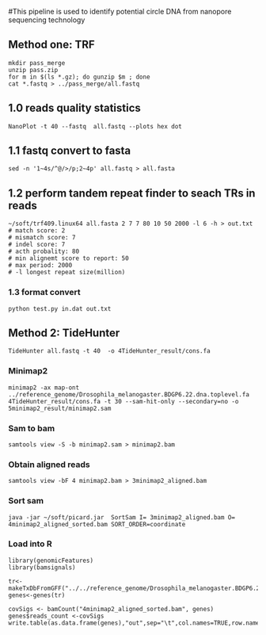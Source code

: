 #This pipeline is used to identify potential circle DNA from nanopore sequencing technology 

## Method one: TRF
    mkdir pass_merge
    unzip pass.zip
    for m in $(ls *.gz); do gunzip $m ; done
    cat *.fastq > ../pass_merge/all.fastq

## 1.0 reads quality statistics
    NanoPlot -t 40 --fastq  all.fastq --plots hex dot

## 1.1 fastq convert to fasta
    sed -n '1~4s/^@/>/p;2~4p' all.fastq > all.fasta

## 1.2 perform tandem repeat finder to seach TRs in reads
    ~/soft/trf409.linux64 all.fasta 2 7 7 80 10 50 2000 -l 6 -h > out.txt
    # match score: 2
    # mismatch score: 7
    # indel score: 7
    # acth probality: 80 
    # min alignemt score to report: 50
    # max period: 2000
    # -l longest repeat size(million) 

### 1.3 format convert
    python test.py in.dat out.txt



## Method 2: TideHunter
    TideHunter all.fastq -t 40  -o 4TideHunter_result/cons.fa

### Minimap2
    minimap2 -ax map-ont ../reference_genome/Drosophila_melanogaster.BDGP6.22.dna.toplevel.fa  4TideHunter_result/cons.fa -t 30 --sam-hit-only --secondary=no -o 5minimap2_result/minimap2.sam

### Sam to bam
    samtools view -S -b minimap2.sam > minimap2.bam

### Obtain aligned reads
    samtools view -bF 4 minimap2.bam > 3minimap2_aligned.bam

### Sort sam
    java -jar ~/soft/picard.jar  SortSam I= 3minimap2_aligned.bam O= 4minimap2_aligned_sorted.bam SORT_ORDER=coordinate

### Load into R 
    library(genomicFeatures)
    library(bamsignals)

    tr<-makeTxDbFromGFF("../../reference_genome/Drosophila_melanogaster.BDGP6.22.97.gtf")
    genes<-genes(tr)

    covSigs <- bamCount("4minimap2_aligned_sorted.bam", genes)
    genes$reads_count <-covSigs
    write.table(as.data.frame(genes),"out",sep="\t",col.names=TRUE,row.names=TRUE,quot=FALSE)

